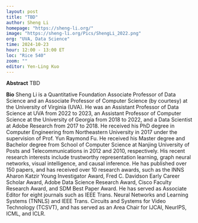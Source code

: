 ```yaml
---
layout: post
title: "TBD"
author: Sheng Li
homepage: "https://sheng-li.org/"
image: "https://sheng-li.org/Pics/ShengLi_2022.png"
org: "UVA, Data Science"
time: 2024-10-23
hour: 12:00 - 13:00 ET
loc: "Rice 540"
zoom: ""
editor: Yen-Ling Kuo
---
```


**Abstract**
TBD

**Bio**
Sheng Li is a Quantitative Foundation Associate Professor of Data Science and an Associate Professor of Computer Science (by courtesy) at the University of Virginia (UVA). He was an Assistant Professor of Data Science at UVA from 2022 to 2023, an Assistant Professor of Computer Science at the University of Georgia from 2018 to 2022, and a Data Scientist at Adobe Research from 2017 to 2018. He received his PhD degree in Computer Engineering from Northeastern University in 2017 under the supervision of Prof. Yun Raymond Fu. He received his Master degree and Bachelor degree from School of Computer Science at Nanjing University of Posts and Telecommunications in 2012 and 2010, respectively. His recent research interests include trustworthy representation learning, graph neural networks, visual intelligence, and causal inference. He has published over 150 papers, and has received over 10 research awards, such as the INNS Aharon Katzir Young Investigator Award, Fred C. Davidson Early Career Scholar Award, Adobe Data Science Research Award, Cisco Faculty Research Award, and SDM Best Paper Award. He has served as Associate Editor for eight journals such as IEEE Trans. Neural Networks and Learning Systems (TNNLS) and IEEE Trans. Circuits and Systems for Video Technology (TCSVT), and has served as an Area Chair for IJCAI, NeurIPS, ICML, and ICLR.

